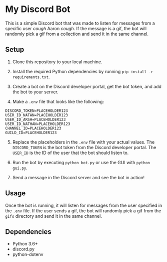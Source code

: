 # My Discord Bot

This is a simple Discord bot that was made to listen for messages from a specific user *cough* Aaron *cough*. If the message is a gif, the bot will randomly pick a gif from a collection and send it in the same channel.

## Setup

1. Clone this repository to your local machine.

2. Install the required Python dependencies by running `pip install -r requirements.txt`.

3. Create a bot on the Discord developer portal, get the bot token, and add the bot to your server.

4. Make a `.env` file that looks like the following:

``` env
DISCORD_TOKEN=PLACEHOLDER123
USER_ID_NATAN=PLACEHOLDER123
USER_ID_ARSH=PLACEHOLDER123
USER_ID_NATHAN=PLACEHOLDER123
CHANNEL_ID=PLACEHOLDER123
GUILD_ID=PLACEHOLDER123
```

5. Replace the placeholders in the `.env` file with your actual values. The `DISCORD_TOKEN` is the bot token from the Discord developer portal. The `USER_ID` is the ID of the user that the bot should listen to.

6. Run the bot by executing `python bot.py` or use the GUI with `python gui.py`.

7. Send a message in the Discord server and see the bot in action!

## Usage

Once the bot is running, it will listen for messages from the user specified in the `.env` file. If the user sends a gif, the bot will randomly pick a gif from the `gifs` directory and send it in the same channel.

## Dependencies

- Python 3.6+
- discord.py
- python-dotenv